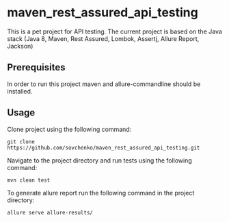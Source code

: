 # maven_rest_assured_api_testing

This is a pet project for API testing. The current project is based on the Java stack (Java 8, Maven, Rest Assured, Lombok, Assertj, Allure Report, Jackson)

## Prerequisites

In order to run this project maven and allure-commandline should be installed.

## Usage

Clone project using the following command:

```
git clone https://github.com/sovchenko/maven_rest_assured_api_testing.git
```
Navigate to the project directory and run tests using the following command:
```
mvn clean test
```
To generate allure report run the following command in the project directory:
```
allure serve allure-results/
```

